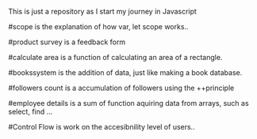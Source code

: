This is just a repository as I start my journey in Javascript

#scope is the explanation of how var, let scope works..

#product survey is a feedback form

#calculate area is a function of calculating an area of a rectangle.

#bookssystem is the addition of data, just like making a book database.

#followers count is a accumulation of followers using the ++principle

#employee details is a sum of function aquiring data from arrays, such as select, find ...

#Control Flow is work on the accesibnility level of users..
